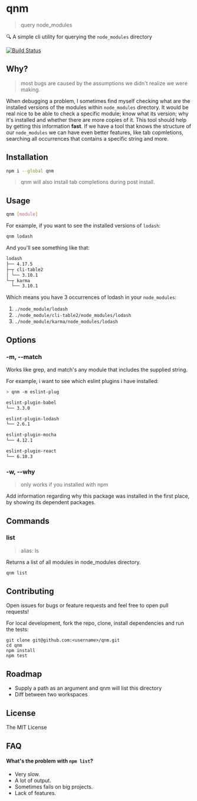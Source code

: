 # qnm

> query node_modules

:mag: A simple cli utility for querying the `node_modules` directory

[![Build Status](https://circleci.com/gh/ranyitz/qnm/tree/master.svg?style=shield&circle-token=44b1fb1aa4b5bd58b977bda99d94d1be137ecbc3)](https://circleci.com/gh/ranyitz/qnm)

## Why?

> most bugs are caused by the assumptions we didn't realize we were making.

When debugging a problem, I sometimes find myself checking what are the installed versions of the modules within `node_modules` directory. It would be real nice to be able to check a specific module; know what its version; why it's installed and whether there are more copies of it. This tool should help by getting this information **fast**. If we have a tool that knows the structure of our `node_modules` we can have even better features, like tab copmletions, searching all occurrences that contains a specific string and more.

## Installation

```bash
npm i --global qnm
```

> qnm will also install tab completions during post install.

## Usage

```bash
qnm [module]
```

For example, if you want to see the installed versions of `lodash`:

```bash
qnm lodash
```

And you'll see something like that:

```bash
lodash
├── 4.17.5
├─┬ cli-table2
│ └── 3.10.1
└─┬ karma
  └── 3.10.1
```

Which means you have 3 occurrences of lodash in your `node_modules`:

1.  `./node_module/lodash`
2.  `./node_module/cli-table2/node_modules/lodash`
3.  `./node_module/karma/node_modules/lodash`

## Options

### -m, --match

Works like grep, and match's any module that includes the supplied string.

For example, i want to see which eslint plugins i have installed:

```bash
> qnm -m eslint-plug

eslint-plugin-babel
└── 3.3.0

eslint-plugin-lodash
└── 2.6.1

eslint-plugin-mocha
└── 4.12.1

eslint-plugin-react
└── 6.10.3
```

### -w, --why

> only works if you installed with npm

Add information regarding why this package was installed in the first place, by showing its dependent packages.

## Commands

### list

> alias: ls

Returns a list of all modules in node_modules directory.

```bash
qnm list
```

## Contributing

Open issues for bugs or feature requests and feel free to open pull requests!

For local development, fork the repo, clone, install dependencies and run the tests:

```
git clone git@github.com:<username>/qnm.git
cd qnm
npm install
npm test
```

## Roadmap

* Supply a path as an argument and qnm will list this directory
* Diff between two workspaces

## License

The MIT License

## FAQ

#### What's the problem with `npm list`?

* Very slow.
* A lot of output.
* Sometimes fails on big projects.
* Lack of features.
